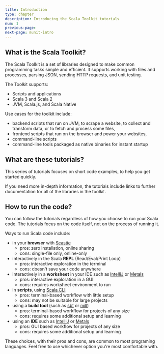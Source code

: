 ```yaml
---
title: Introduction
type: chapter
description: Introducing the Scala Toolkit tutorials
num: 1
previous-page: 
next-page: munit-intro
---
```


## What is the Scala Toolkit?

The Scala Toolkit is a set of libraries designed to make common programming tasks simple and efficient. It supports working with files and processes, parsing JSON, sending HTTP requests, and unit testing.

The Toolkit supports:
* Scripts and applications
* Scala 3 and Scala 2
* JVM, Scala.js, and Scala Native

Use cases for the toolkit include:

- backend scripts that run on JVM, to scrape a website, to collect and transform data, or to fetch and process some files,
- frontend scripts that run on the browser and power your websites,
- command-line scripts
- command-line tools packaged as native binaries for instant startup

## What are these tutorials?

This series of tutorials focuses on short code examples, to help you get started quickly.

If you need more in-depth information, the tutorials include links to further documentation for all of the libraries in the toolkit.

## How to run the code?

You can follow the tutorials regardless of how you choose to run your
Scala code. The tutorials focus on the code itself, not on the process
of running it.

Ways to run Scala code include:
* in your **browser** with [Scastie](https://scastie.scala-lang.org)
    * pros: zero installation, online sharing
    * cons: single-file only, online-only
* interactively in the Scala **REPL** (Read/Eval/Print Loop)
    * pros: interactive exploration in the terminal
    * cons: doesn't save your code anywhere
* interactively in a **worksheet** in your IDE such as [IntelliJ](https://www.jetbrains.com/help/idea/discover-intellij-idea-for-scala.html) or [Metals](http://scalameta.org/metals/)
    * pros: interactive exploration in a GUI
    * cons: requires worksheet environment to run
* in **scripts**, using [Scala CLI](https://scala-cli.virtuslab.com)
    * pros: terminal-based workflow with little setup
    * cons: may not be suitable for large projects
* using a **build tool** (such as [sbt](https://www.scala-sbt.org) or [mill](https://com-lihaoyi.github.io/mill/))
    * pros: terminal-based workflow for projects of any size
    * cons: requires some additional setup and learning
* using an **IDE** such as [IntelliJ](https://www.jetbrains.com/help/idea/discover-intellij-idea-for-scala.html) or [Metals](http://scalameta.org/metals/)
    * pros: GUI based workflow for projects of any size
    * cons: requires some additional setup and learning

These choices, with their pros and cons, are common to most programing
languages.
Feel free to use whichever option you're most comfortable with.
